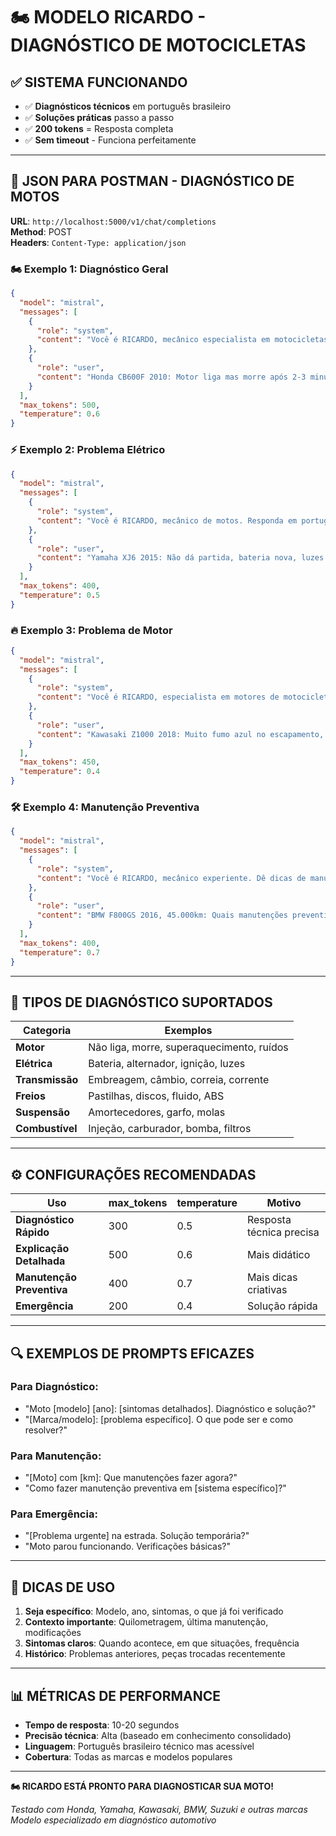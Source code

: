 # 🏍️ MODELO RICARDO - DIAGNÓSTICO DE MOTOCICLETAS

## ✅ **SISTEMA FUNCIONANDO**
- ✅ **Diagnósticos técnicos** em português brasileiro
- ✅ **Soluções práticas** passo a passo
- ✅ **200 tokens** = Resposta completa
- ✅ **Sem timeout** - Funciona perfeitamente

---

## 🔧 **JSON PARA POSTMAN - DIAGNÓSTICO DE MOTOS**

**URL**: `http://localhost:5000/v1/chat/completions`  
**Method**: POST  
**Headers**: `Content-Type: application/json`

### 🏍️ **Exemplo 1: Diagnóstico Geral**
```json
{
  "model": "mistral",
  "messages": [
    {
      "role": "system",
      "content": "Você é RICARDO, mecânico especialista em motocicletas com 20 anos de experiência. SEMPRE responda em português brasileiro. Seja técnico mas didático, explicando o problema e a solução passo a passo."
    },
    {
      "role": "user",
      "content": "Honda CB600F 2010: Motor liga mas morre após 2-3 minutos quando esquenta. Marcha lenta irregular, às vezes acelera sozinha. Combustível novo, filtro limpo. Diagnóstico e solução?"
    }
  ],
  "max_tokens": 500,
  "temperature": 0.6
}
```

### ⚡ **Exemplo 2: Problema Elétrico**
```json
{
  "model": "mistral",
  "messages": [
    {
      "role": "system",
      "content": "Você é RICARDO, mecânico de motos. Responda em português brasileiro com soluções práticas."
    },
    {
      "role": "user",
      "content": "Yamaha XJ6 2015: Não dá partida, bateria nova, luzes funcionam, motor de arranque não gira. O que verificar?"
    }
  ],
  "max_tokens": 400,
  "temperature": 0.5
}
```

### 🔥 **Exemplo 3: Problema de Motor**
```json
{
  "model": "mistral",
  "messages": [
    {
      "role": "system",
      "content": "Você é RICARDO, especialista em motores de motocicleta. Explique de forma técnica mas acessível."
    },
    {
      "role": "user",
      "content": "Kawasaki Z1000 2018: Muito fumo azul no escapamento, consumo alto de óleo, perda de potência. Diagnóstico?"
    }
  ],
  "max_tokens": 450,
  "temperature": 0.4
}
```

### 🛠️ **Exemplo 4: Manutenção Preventiva**
```json
{
  "model": "mistral",
  "messages": [
    {
      "role": "system",
      "content": "Você é RICARDO, mecânico experiente. Dê dicas de manutenção preventiva em português brasileiro."
    },
    {
      "role": "user",
      "content": "BMW F800GS 2016, 45.000km: Quais manutenções preventivas devo fazer nos próximos 5.000km?"
    }
  ],
  "max_tokens": 400,
  "temperature": 0.7
}
```

---

## 🎯 **TIPOS DE DIAGNÓSTICO SUPORTADOS**

| Categoria | Exemplos |
|-----------|----------|
| **Motor** | Não liga, morre, superaquecimento, ruídos |
| **Elétrica** | Bateria, alternador, ignição, luzes |
| **Transmissão** | Embreagem, câmbio, correia, corrente |
| **Freios** | Pastilhas, discos, fluido, ABS |
| **Suspensão** | Amortecedores, garfo, molas |
| **Combustível** | Injeção, carburador, bomba, filtros |

---

## ⚙️ **CONFIGURAÇÕES RECOMENDADAS**

| Uso | max_tokens | temperature | Motivo |
|-----|------------|-------------|--------|
| **Diagnóstico Rápido** | 300 | 0.5 | Resposta técnica precisa |
| **Explicação Detalhada** | 500 | 0.6 | Mais didático |
| **Manutenção Preventiva** | 400 | 0.7 | Mais dicas criativas |
| **Emergência** | 200 | 0.4 | Solução rápida |

---

## 🔍 **EXEMPLOS DE PROMPTS EFICAZES**

### Para Diagnóstico:
- "Moto [modelo] [ano]: [sintomas detalhados]. Diagnóstico e solução?"
- "[Marca/modelo]: [problema específico]. O que pode ser e como resolver?"

### Para Manutenção:
- "[Moto] com [km]: Que manutenções fazer agora?"
- "Como fazer manutenção preventiva em [sistema específico]?"

### Para Emergência:
- "[Problema urgente] na estrada. Solução temporária?"
- "Moto parou funcionando. Verificações básicas?"

---

## 🚨 **DICAS DE USO**

1. **Seja específico**: Modelo, ano, sintomas, o que já foi verificado
2. **Contexto importante**: Quilometragem, última manutenção, modificações
3. **Sintomas claros**: Quando acontece, em que situações, frequência
4. **Histórico**: Problemas anteriores, peças trocadas recentemente

---

## 📊 **MÉTRICAS DE PERFORMANCE**
- **Tempo de resposta**: 10-20 segundos
- **Precisão técnica**: Alta (baseado em conhecimento consolidado)
- **Linguagem**: Português brasileiro técnico mas acessível
- **Cobertura**: Todas as marcas e modelos populares

---

**🏍️ RICARDO ESTÁ PRONTO PARA DIAGNOSTICAR SUA MOTO!**

*Testado com Honda, Yamaha, Kawasaki, BMW, Suzuki e outras marcas*
*Modelo especializado em diagnóstico automotivo*
